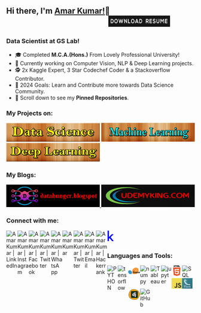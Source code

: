 ## Hi there, I'm [Amar Kumar!](https://www.amarkumar.in/)👋 &emsp;&emsp;&emsp;&emsp;&emsp;&emsp;&emsp;&emsp;&emsp;&emsp;&emsp;&emsp;&emsp;<a href="https://drive.google.com/uc?export=download&id=1mBq86ba59VPvxapY1HBeIemh_m_Me8zt" target="_blank"><img src="https://github.com/amark720/Amar-kumar/blob/master/ScreenShots/DownloadResumeButton.PNG" width=165 height=30 ></a>
### Data Scientist at GS Lab!

- 🎓 Completed **M.C.A.(Hons.)** From Lovely Professional University!
- 💼 Currently working on Computer Vision, NLP & Deep Learning projects.
- 🕵️ 2x Kaggle Expert, 3 Star Codechef Coder & a Stackoverflow Contributor.
- 🎯 2024 Goals: Learn and Contribute more towards Data Science Community.
- 📌 Scroll down to see my **Pinned Repositories**.

### My Projects on:

<a href="https://github.com/amark720/Data-Science-Projects" target="_blank"><img src="https://github.com/amark720/Amar-kumar/blob/master/ScreenShots/DS.jpg" width=250 height=50 ></a> <a href="https://github.com/amark720/Machine-Learning-Projects" target="_blank"><img src="https://github.com/amark720/Amar-kumar/blob/master/ScreenShots/ML.jpg" width=250 height=50 ></a>  <a href="https://github.com/amark720/Deep-Learning-Projects" target="_blank"> <img src="https://github.com/amark720/Amar-kumar/blob/master/ScreenShots/DL1.jpg" width=250 height=50></a>

### My Blogs:

<a href="https://datahunger.blogspot.com/" target="_blank"><img src="https://github.com/amark720/Amar-kumar/blob/master/ScreenShots/DataHunger%20Logo.PNG" width=250 height=60 > </a> <a href="https://udemyking.com/" target="_blank"> <img src="https://github.com/amark720/Amar-kumar/blob/master/ScreenShots/UdemyKing%20Logo%20Home.png" width=250 height=60 > </a> 

### Connect with me:

<a href="https://www.linkedin.com/in/amark720/"><img align="left" alt="AmarKumar | LinkedIn" width="30px" src="https://www.svgrepo.com/show/354000/linkedin-icon.svg" /></a>
<a href="https://www.instagram.com/akrocks720/"><img align="left" alt="AmarKumar | Instagram" width="30px" src="https://www.svgrepo.com/show/303145/instagram-2-1-logo.svg" /></a>
<a href="https://www.facebook.com/profile.php?id=100005621503925"><img align="left" alt="AmarKumar | Facebook" width="30px" src="https://www.svgrepo.com/show/303113/facebook-icon-logo.svg" /></a>
<a href="https://twitter.com/AMARK720"><img align="left" alt="AmarKumar | Twitter" width="30px" src="https://www.svgrepo.com/show/303115/twitter-3-logo.svg" /></a>
<a href="https://wa.link/8tivov"><img align="left" alt="AmarKumar | WhatsApp" width="30px" src="https://www.svgrepo.com/show/303147/whatsapp-icon-logo.svg" /></a>
<a href="https://www.amarkumar.in/"><img align="left" alt="AmarKumar" width="30px" src="https://www.svgrepo.com/show/513304/globe-2.svg" /></a>
<a href="https://stackoverflow.com/users/11183478/amar-kumar"><img align="left" alt="AmarKumar | Twitter" width="30px" src="https://www.svgrepo.com/show/354386/stackoverflow-icon.svg" /></a>
<a href="mailto:amark720@gmail.com"><img align="left" alt="AmarKumar | Email" width="30px" src="https://www.svgrepo.com/show/353812/google-gmail.svg" /></a>
<a href="https://www.hackerrank.com/amark720"><img align="left" alt="AmarKumar | Hackerrank" width="30px" src="https://img.icons8.com/?size=512&id=h5EUmNCXhSH0&format=png" /></a>
<a href="https://www.kaggle.com/datawarriors"><img align="left" alt="AmarKumar | Kaggle" width="18px" src="https://github.com/amark720/Amar-kumar/blob/master/ScreenShots/kaggle-blue.svg" /></a>
<br />
<br />
### Languages and Tools:

<img align="left" alt="PYTHON" width="28px" src="https://www.svgrepo.com/show/354238/python.svg" />
<img align="left" alt="tensorflow" width="28px" src="https://www.svgrepo.com/show/354440/tensorflow.svg" />
<img align="left" alt="scikit-learn" width="32px" src="https://github.com/amark720/Amar-kumar/blob/master/ScreenShots/SK-Learn-Logo.png" />
<img align="left" alt="numpy" width="28px" src="https://www.svgrepo.com/show/354127/numpy.svg" />
<img align="left" alt="Tableau" width="28px" src="https://www.svgrepo.com/show/354428/tableau-icon.svg" />
<img align="left" alt="jupyter" width="28px" src="https://www.svgrepo.com/show/353949/jupyter.svg" />
<img align="left" alt="HTML5" width="28px" src="https://raw.githubusercontent.com/github/explore/80688e429a7d4ef2fca1e82350fe8e3517d3494d/topics/html/html.png" />
<img align="left" alt="SQL" width="28px" src="https://www.svgrepo.com/show/331761/sql-database-sql-azure.svg" />
<img align="left" alt="JavaScript" width="28px" src="https://raw.githubusercontent.com/github/explore/80688e429a7d4ef2fca1e82350fe8e3517d3494d/topics/javascript/javascript.png" />
<img align="left" alt="Flask" width="28px" src="https://github.com/amark720/Amar-kumar/blob/master/ScreenShots/flask_logo1.jpg" />
<img align="left" alt="DJANGO" width="32px" src="https://github.com/amark720/Amar-kumar/blob/master/ScreenShots/django_logo.svg" />
<img align="left" alt="GitHub" width="28px" src="https://www.svgrepo.com/show/475654/github-color.svg" />

<br />
